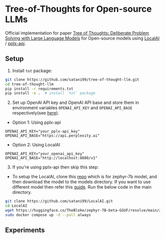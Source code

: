 # Tree-of-Thoughts for Open-source LLMs
Official implementation for paper [Tree of Thoughts: Deliberate Problem Solving with Large Language Models](https://arxiv.org/abs/2305.10601) for Open-source models using [LocalAI](https://github.com/mudler/LocalAI) / [pplx-api](https://blog.perplexity.ai/blog/introducing-pplx-api).

## Setup
1. Install `tot` package:
```bash
git clone https://github.com/satani99/tree-of-thought-llm.git
cd tree-of-thought-llm
pip install -r requirements.txt
pip install -e .  # install `tot` package
```
2. Set up OpenAI API key and OpenAI API base and store them in environment variables ``OPENAI_API_KEY`` and ``OPENAI_API_BASE`` respectively(see [here](https://help.openai.com/en/articles/5112595-best-practices-for-api-key-safety)).
- Option 1: Using pplx-api
```
OPENAI_API_KEY="your_pplx-api_key"
OPENAI_API_BASE="https://api.perplexity.ai"
```
- Option 2: Using LocalAI
```
OPENAI_API_KEY="your_openai_api_key"
OPENAI_API_BASE="http://localhost:8080/v1"
```
3. If you're using pplx-api then skip this step:
- To setup the LocalAI, clone this [repo](https://github.com/satani99/LocalAI/tree/master) which is for zephyr-7b model, and then download the model to the models directory. If you want to use different model then refer this [guide](https://localai.io/howtos/easy-model-import-downloaded/).
Run the below code in the main directory.
```bash
git clone https://github.com/satani99/LocalAI.git
cd LocalAI
wget https://huggingface.co/TheBloke/zephyr-7B-beta-GGUF/resolve/main/zephyr-7b-beta.Q5_K_M.gguf -O models/zephyr
sudo docker compose up -d --pull always
```

## Experiments

